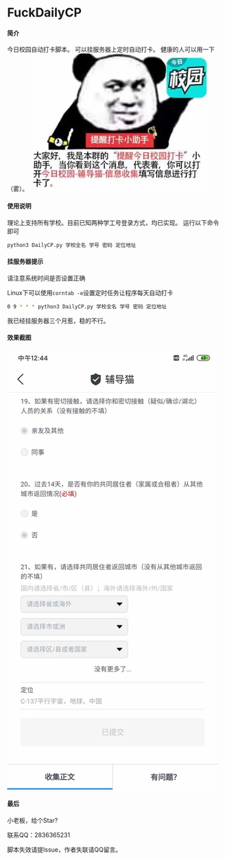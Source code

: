 # FuckDailyCP
#### 简介
今日校园自动打卡脚本。
可以挂服务器上定时自动打卡。
健康的人可以用一下（雾）。
![](doc/img.png)
#### 使用说明
理论上支持所有学校。目前已知两种学工号登录方式，均已实现。
运行以下命令即可
```bash
python3 DailyCP.py 学校全名 学号 密码 定位地址
```
#### 挂服务器提示
请注意系统时间是否设置正确

Linux下可以使用`corntab -e`设置定时任务让程序每天自动打卡
```bash
0 9 * * * python3 DailyCP.py 学校全名 学号 密码 定位地址
```
我已经挂服务器三个月惹，稳的不行。
#### 效果截图
![](doc/psc.jpg)
#### 最后
小老板，给个Star?

联系QQ：2836365231

脚本失效请提Issue，作者失联请QQ留言。